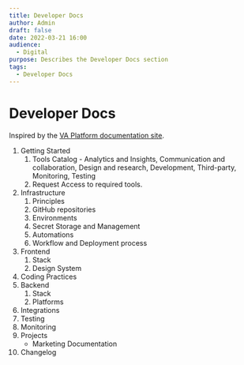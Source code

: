```yaml
---
title: Developer Docs
author: Admin
draft: false
date: 2022-03-21 16:00
audience:
  - Digital
purpose: Describes the Developer Docs section
tags:
  - Developer Docs
---
```

# Developer Docs

Inspired by the [VA Platform documentation site](https://depo-platform-documentation.scrollhelp.site/).

1. Getting Started
    1. Tools Catalog - Analytics and Insights, Communication and collaboration, Design and research, Development, Third-party, Monitoring, Testing
    2. Request Access to required tools.
2. Infrastructure
    1. Principles
    2. GitHub repositories
    3. Environments
    4. Secret Storage and Management
    5. Automations
    6. Workflow and Deployment process
3. Frontend
    1. Stack
    2. Design System
4. Coding Practices
5. Backend
    1. Stack
    2. Platforms
6. Integrations
7. Testing
8. Monitoring
9. Projects
   - Marketing Documentation
10. Changelog